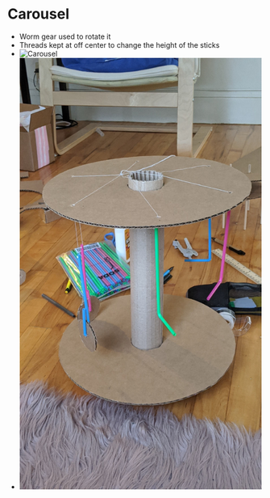 # Carousel
- Worm gear used to rotate it
- Threads kept at off center to change the height of the sticks
- ![Carousel](/Week_1/Videos/Carousel.gif)
- ![Carousel](/Week_1/Images/Caraousel.jpg)

